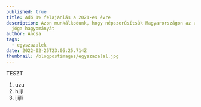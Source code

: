 ```yaml
---
published: true
title: Adó 1% felajánlás a 2021-es évre
description: Azon munkálkodunk, hogy népszerűsítsük Magyarországon az astanga
  jóga hagyományát
author: Ancsa
tags:
  - egyszazalek
date: 2022-02-25T23:06:25.714Z
thumbnail: /blogpostimages/egyszazalal.jpg
---
```

TESZT



1. uzu
2. hjijl
3. ijijli
